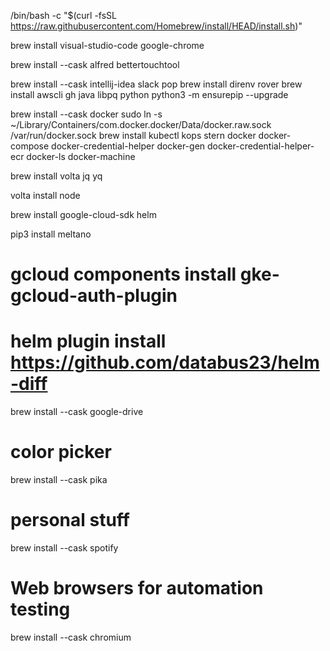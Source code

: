 /bin/bash -c "$(curl -fsSL https://raw.githubusercontent.com/Homebrew/install/HEAD/install.sh)"

brew install visual-studio-code google-chrome

brew install --cask alfred bettertouchtool

brew install --cask intellij-idea slack pop
brew install direnv rover
brew install awscli gh java libpq python
python3 -m ensurepip --upgrade

brew install --cask docker
sudo ln -s ~/Library/Containers/com.docker.docker/Data/docker.raw.sock /var/run/docker.sock
brew install kubectl kops stern docker docker-compose docker-credential-helper docker-gen docker-credential-helper-ecr docker-ls docker-machine

brew install volta jq yq

volta install node

brew install google-cloud-sdk helm

pip3 install meltano

# gcloud components install gke-gcloud-auth-plugin

# helm plugin install https://github.com/databus23/helm-diff

brew install --cask google-drive

# color picker

brew install --cask pika

# personal stuff

brew install --cask spotify

# Web browsers for automation testing
brew install --cask chromium
